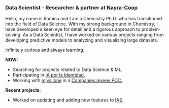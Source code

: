 ### Data Scientist - Researcher & partner at [Nayra-Coop](https://github.com/nayracoop)
Hello, my name is Romina and  I am a Chemistry Ph.D. who has transitioned into the field of Data Science. With my strong background in Chemistry, I have developed a keen eye for detail and a rigorous approach to problem-solving. As a Data Scientist, I have worked on various projects ranging from developing predictive models to analyzing and visualizing large datasets. 

Infinitely curious and always learning.

**NOW:**

+ Searching for projects related to Data Science & ML.
+ Participating in [IA por
la Identidad.](https://desafio-ia-por-la-identidad.fundacionsadosky.org.ar/])
+ Working with [mjvallone](https://github.com/mjvallone) in a [Companies review POC.](https://github.com/mjvallone/companies_review)


**Recent projects:**

+ Worked on updating and adding new features to [IA2.](https://www.ia2.coop/#)
<!--
**RomiLanda/RomiLanda** is a ✨ _special_ ✨ repository because its `README.md` (this file) appears on your GitHub profile.

Here are some ideas to get you started:

- 🔭 I’m currently working on ...
- 🌱 I’m currently learning ...
- 👯 I’m looking to collaborate on ...
- 🤔 I’m looking for help with ...
- 💬 Ask me about ...
- 📫 How to reach me: ...
- 😄 Pronouns: ...
- ⚡ Fun fact: ...
-->
